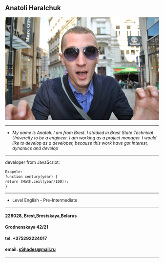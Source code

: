 ## Anatoli Haralchuk
![it's me](me.jpg)
___
* *My name is Anatoli. I am from Brest. I stadied in Brest State Technical Univercity to be a engineer. I am working as a project manager. I would like to develop as a developer, because this work have got interest, dynamics and develop*
___
developer from JavaScript:

    Exapmle:
    function century(year) {
    return (Math.ceil(year/100));
    }
___
* Level English - Pre-Intermediate 
___
#### 228028, Brest,Brestskaya,Belarus
#### Grodnenskaya 42/21
#### tel. +375292224017
#### email: sShades@mail.ru
___